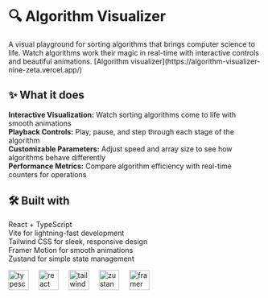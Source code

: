 <h1 align="left">🔍 Algorithm Visualizer</h1>

<p align="left">A visual playground for sorting algorithms that brings computer science to life. Watch algorithms work their magic in real-time with interactive controls and beautiful animations. [Algorithm visualizer](https://algorithm-visualizer-nine-zeta.vercel.app/)</p>

<h2 align="left">✨ What it does</h2>

<p align="left"><strong>Interactive Visualization:</strong> Watch sorting algorithms come to life with smooth animations<br><strong>Playback Controls:</strong> Play, pause, and step through each stage of the algorithm<br><strong>Customizable Parameters:</strong> Adjust speed and array size to see how algorithms behave differently<br><strong>Performance Metrics:</strong> Compare algorithm efficiency with real-time counters for operations</p>

<h2 align="left">🛠️ Built with</h2>

<p align="left">React + TypeScript<br>Vite for lightning-fast development<br>Tailwind CSS for sleek, responsive design<br>Framer Motion for smooth animations<br>Zustand for simple state management</p>

<div align="left">
  <img src="https://cdn.jsdelivr.net/gh/devicons/devicon/icons/typescript/typescript-original.svg" height="40" alt="typescript logo"  />
  <img width="12" />
  <img src="https://cdn.jsdelivr.net/gh/devicons/devicon/icons/react/react-original.svg" height="40" alt="react logo"  />
  <img width="12" />
  <img src="https://cdn.simpleicons.org/tailwindcss/06B6D4" height="40" alt="tailwindcss logo"  />
  <img width="12" />
  <img src="https://encrypted-tbn0.gstatic.com/images?q=tbn:ANd9GcRpHj4UwTW4ANSlNjzQOiiOqfDa6kal9RpF0A&s" height="40" alt="zustand logo" />

<img width="12" />
  <img src="https://www.tpisoftware.com/tpu/File/html/202009/20200929151429/images/20200926171128.png" height="40" alt="framer motion logo" />

</div>

